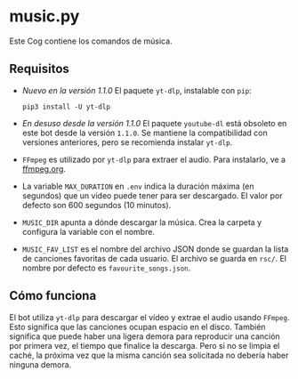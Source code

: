 # music.py

Este Cog contiene los comandos de música.

## Requisitos

- *Nuevo en la versión 1.1.0*
  El paquete `yt-dlp`, instalable con `pip`:

  ```
  pip3 install -U yt-dlp
  ```

- *En desuso desde la versión 1.1.0*
  El paquete `youtube-dl` está obsoleto en este bot desde la versión `1.1.0`.
  Se mantiene la compatibilidad con versiones anteriores, pero se recomienda instalar `yt-dlp`.

- `FFmpeg` es utilizado por `yt-dlp` para extraer el audio. Para instalarlo, ve a [ffmpeg.org](https://www.ffmpeg.org/).

- La variable `MAX_DURATION` en `.env` indica la duración máxima (en segundos) que un video puede tener para ser descargado. El valor por defecto son 600 segundos (10 minutos).

- `MUSIC_DIR` apunta a dónde descargar la música. Crea la carpeta y configura la variable con el nombre.

- `MUSIC_FAV_LIST` es el nombre del archivo JSON donde se guardan la lista de canciones favoritas de cada usuario. El archivo se guarda en `rsc/`. El nombre por defecto es `favourite_songs.json`.

## Cómo funciona

El bot utiliza `yt-dlp` para descargar el vídeo y extrae el audio usando `FFmpeg`.
Esto significa que las canciones ocupan espacio en el disco.
También significa que puede haber una ligera demora para reproducir una canción por primera vez, el tiempo que finalice la descarga.
Pero si no se limpia el caché, la próxima vez que la misma canción sea solicitada no debería haber ninguna demora.
